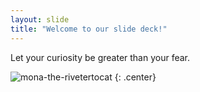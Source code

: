 ```yaml
---
layout: slide
title: "Welcome to our slide deck!"
---
```


Let your curiosity be greater than your fear.

![mona-the-rivetertocat](https://octodex.github.com/images/mona-the-rivetertocat.png)
{: .center}
